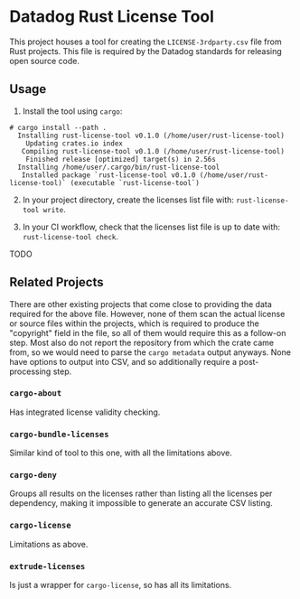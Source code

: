 # Datadog Rust License Tool

This project houses a tool for creating the `LICENSE-3rdparty.csv` file from Rust projects. This
file is required by the Datadog standards for releasing open source code.

## Usage

1. Install the tool using `cargo`:

```
# cargo install --path .
  Installing rust-license-tool v0.1.0 (/home/user/rust-license-tool)
    Updating crates.io index
   Compiling rust-license-tool v0.1.0 (/home/user/rust-license-tool)
    Finished release [optimized] target(s) in 2.56s
  Installing /home/user/.cargo/bin/rust-license-tool
   Installed package `rust-license-tool v0.1.0 (/home/user/rust-license-tool)` (executable `rust-license-tool`)
```

2. In your project directory, create the licenses list file with:
   `rust-license-tool write`.

3. In your CI workflow, check that the licenses list file is up to date with:
   `rust-license-tool check`.

TODO

## Related Projects

There are other existing projects that come close to providing the data required for the above
file. However, none of them scan the actual license or source files within the projects, which is
required to produce the "copyright" field in the file, so all of them would require this as a
follow-on step. Most also do not report the repository from which the crate came from, so we would
need to parse the `cargo metadata` output anyways. None have options to output into CSV, and so
additionally require a post-processing step.

### `cargo-about`

Has integrated license validity checking.

### `cargo-bundle-licenses`

Similar kind of tool to this one, with all the limitations above.

### `cargo-deny`

Groups all results on the licenses rather than listing all the licenses per dependency, making it
impossible to generate an accurate CSV listing.

### `cargo-license`

Limitations as above.

### `extrude-licenses`

Is just a wrapper for `cargo-license`, so has all its limitations.
